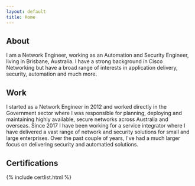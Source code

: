 ```yaml
---
layout: default
title: Home
---
```


## About

I am a Network Engineer, working as an Automation and Security Engineer, living in Brisbane, Australia. 
I have a strong background in Cisco Networking but have a broad range of interests in application delivery, security, automation and much more. 

## Work

I started as a Network Engineer in 2012 and worked directly in the Government sector where I was responsible for planning, deploying and maintaining highly available, secure networks across Australia and overseas. Since 2017 I have been working for a service integrator where I have delivered a vast range of network and security solutions for small and large enterprises. Over the past couple of years, I've had a much larger focus on delivering security and automatied solutions. 

## Certifications

{% include certlist.html %}
